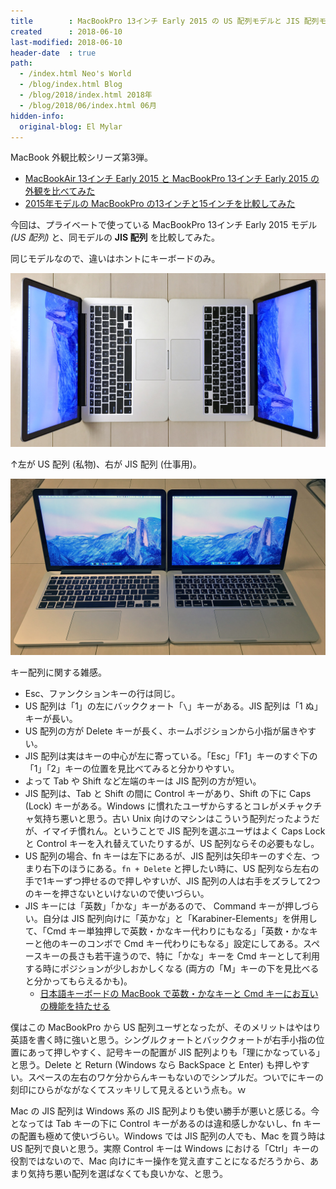 ```yaml
---
title        : MacBookPro 13インチ Early 2015 の US 配列モデルと JIS 配列モデルを比べてみた
created      : 2018-06-10
last-modified: 2018-06-10
header-date  : true
path:
  - /index.html Neo's World
  - /blog/index.html Blog
  - /blog/2018/index.html 2018年
  - /blog/2018/06/index.html 06月
hidden-info:
  original-blog: El Mylar
---
```


MacBook 外観比較シリーズ第3弾。

- [MacBookAir  13インチ Early 2015 と MacBookPro 13インチ Early 2015 の外観を比べてみた](/blog/2017/11/26-02.html)
- [2015年モデルの MacBookPro の13インチと15インチを比較してみた](09-02.html)

今回は、プライベートで使っている MacBookPro 13インチ Early 2015 モデル _(US 配列)_ と、同モデルの __JIS 配列__ を比較してみた。

同じモデルなので、違いはホントにキーボードのみ。

![13インチ同士](./10-01-01.jpg)

↑左が US 配列 (私物)、右が JIS 配列 (仕事用)。

![キーボードの違い](./10-01-02.jpg)

キー配列に関する雑感。

- Esc、ファンクションキーの行は同じ。
- US 配列は「1」の左にバッククォート「`\`」キーがある。JIS 配列は「1 ぬ」キーが長い。
- US 配列の方が Delete キーが長く、ホームポジションから小指が届きやすい。
- JIS 配列は実はキーの中心が左に寄っている。「Esc」「F1」キーのすぐ下の「1」「2」キーの位置を見比べてみると分かりやすい。
- よって Tab や Shift など左端のキーは JIS 配列の方が短い。
- JIS 配列は、Tab と Shift の間に Control キーがあり、Shift の下に Caps (Lock) キーがある。Windows に慣れたユーザからするとコレがメチャクチャ気持ち悪いと思う。古い Unix 向けのマシンはこういう配列だったようだが、イマイチ慣れん。ということで JIS 配列を選ぶユーザはよく Caps Lock と Control キーを入れ替えていたりするが、US 配列ならその必要もなし。
- US 配列の場合、fn キーは左下にあるが、JIS 配列は矢印キーのすぐ左、つまり右下のほうにある。`fn + Delete` と押したい時に、US 配列なら左右の手で1キーずつ押せるので押しやすいが、JIS 配列の人は右手をズラして2つのキーを押さないといけないので使いづらい。
- JIS キーには「英数」「かな」キーがあるので、 Command キーが押しづらい。自分は JIS 配列向けに「英かな」と「Karabiner-Elements」を併用して、「Cmd キー単独押しで英数・かなキー代わりにもなる」「英数・かなキーと他のキーのコンボで Cmd キー代わりにもなる」設定にしてある。スペースキーの長さも若干違うので、特に「かな」キーを Cmd キーとして利用する時にポジションが少しおかしくなる (両方の「M」キーの下を見比べると分かってもらえるかも)。
  - [日本語キーボードの MacBook で英数・かなキーと Cmd キーにお互いの機能を持たせる](/blog/2017/04/26-02.html)

僕はこの MacBookPro から US 配列ユーザとなったが、そのメリットはやはり英語を書く時に強いと思う。シングルクォートとバッククォートが右手小指の位置にあって押しやすく、記号キーの配置が JIS 配列よりも「理にかなっている」と思う。Delete と Return (Windows なら BackSpace と Enter) も押しやすい。スペースの左右のワケ分からんキーもないのでシンプルだ。ついでにキーの刻印にひらがながなくてスッキリして見えるという点も。ｗ

Mac の JIS 配列は Windows 系の JIS 配列よりも使い勝手が悪いと感じる。今となっては Tab キーの下に Control キーがあるのは違和感しかないし、fn キーの配置も極めて使いづらい。Windows では JIS 配列の人でも、Mac を買う時は US 配列で良いと思う。実際 Control キーは Windows における「Ctrl」キーの役割ではないので、Mac 向けにキー操作を覚え直すことになるだろうから、あまり気持ち悪い配列を選ばなくても良いかな、と思う。
